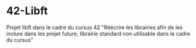 # 42-Libft
Projet libft dans le cadre du cursus 42 "Réécrire les librairies afin de les inclure dans les projet future, librairie standard non utilisable dans le cadre du cursus" 
